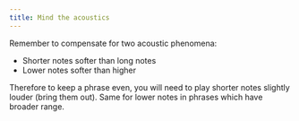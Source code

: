 ```yaml
---
title: Mind the acoustics
---
```


Remember to compensate for two acoustic phenomena:

- Shorter notes softer than long notes
- Lower notes softer than higher

Therefore to keep a phrase even, you will need to play shorter notes slightly louder (bring them out). Same for lower notes in phrases which have broader range.
